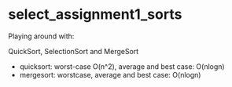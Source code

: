 # select_assignment1_sorts

Playing around with:

QuickSort, SelectionSort and MergeSort

- quicksort: worst-case O(n^2), average and best case: O(nlogn)
- mergesort: worstcase, average and best case: O(nlogn)
